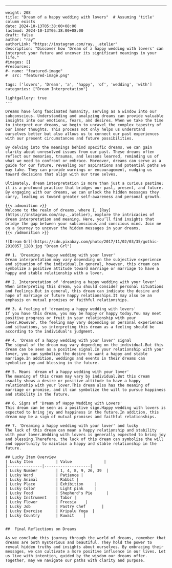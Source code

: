 ---
    weight: 208
    title: "Dream of a happy wedding with lovers"  # Assuming 'title' column exists
    date: 2024-10-13T05:38:00+08:00
    lastmod: 2024-10-13T05:38:00+08:00
    draft: false
    author: "ray"
    authorLink: "https://instagram.com/ray._.atelier"
    description: "Discover how 'Dream of a happy wedding with lovers' can interpret your future and uncover its significant meanings in your life."
    #images: []
    #resources:
    #- name: "featured-image"
    #  src: "featured-image.png"
    
    tags: ['lovers', 'Dream', 'a', 'happy', 'of', 'wedding', 'with']
    categories: ["Dream Interpretation"]
    
    lightgallery: true
    ---
    
    Dreams have long fascinated humanity, serving as a window into our subconscious. Understanding and analyzing dreams can provide valuable insights into our emotions, fears, and desires. When we take the time to interpret our dreams, we begin to unravel the complex tapestry of our inner thoughts. This process not only helps us understand ourselves better but also allows us to connect our past experiences with our present circumstances and future possibilities.
    
    By delving into the meanings behind specific dreams, we can gain clarity about unresolved issues from our past. These dreams often reflect our memories, traumas, and lessons learned, reminding us of what we need to confront or embrace. Moreover, dreams can serve as a guide for our future, revealing our aspirations and potential paths we may take. They can provide warnings or encouragement, nudging us toward decisions that align with our true selves.
    
    Ultimately, dream interpretation is more than just a curious pastime; it is a profound practice that bridges our past, present, and future. By engaging with our dreams, we can unlock the hidden messages they carry, leading us toward greater self-awareness and personal growth.
    
    {{< admonition >}}
    Welcome to the realm of dreams, where I, [Ray](https://instagram.com/ray._.atelier), explore the intricacies of dream interpretation and meaning. Here, you’ll find insights that bridge the gap between your subconscious and conscious mind. Join me on a journey to uncover the hidden messages in your dreams.
    {{< /admonition >}}
    
    ![Dream Grl](https://cdn.pixabay.com/photo/2017/11/02/03/35/gothic-2910057_1280.jpg "Dream Grl")
    
    ## 1. 'Dreaming a happy wedding with your lover'
    Dream interpretation may vary depending on the subjective experience and situation of the individual.In general, however, this dream can symbolize a positive attitude toward marriage or marriage to have a happy and stable relationship with a lover.
    
    ## 2. Interpretation of 'dreaming a happy wedding with your lover'
    When interpreting this dream, you should consider personal situations and feelings.But in general, this dream can indicate the desire and hope of marriage or future happy relationships.It may also be an emphasis on mutual promises or faithful relationships.
    
    ## 3. A feeling of 'dreaming a happy wedding with lovers'
    If you have this dream, you may be happy or happy today.You may meet positive progress or fruit in your relationship with your lover.However, the feeling may vary depending on personal experiences and situations, so interpreting this dream as a feeling should be according to the individual's judgment.
    
    ## 4. 'Dream of a happy wedding with your lover' signal
    The signal of the dream may vary depending on the individual.But this dream can be seen as a positive signal.In your relationship with your lover, you can symbolize the desire to want a happy and stable marriage.In addition, weddings and events in their dreams can symbolize joy and blessing in the future.
    
    ## 5. Means 'dream of a happy wedding with your lover'
    The meaning of this dream may vary by individual.But this dream usually shows a desire or positive attitude to have a happy relationship with your lover.This dream also has the meaning of marriage or promise, and it can symbolize the will to pursue happiness and stability in the future.
    
    ## 6. Signs of 'Dream of Happy Wedding with Lovers'
    This dream can be seen as a positive sign.Happy wedding with lovers is expected to bring joy and happiness in the future.In addition, this dream may be a sign of mutual promises and faithful relationships.
    
    ## 7. 'Dreaming a happy wedding with your lover' and lucky
    The luck of this dream can mean a happy relationship and stability with your lover.Wedding with lovers is generally expected to bring joy and blessing.Therefore, the luck of this dream can symbolize the will and opportunity to maintain a happy and stable relationship in the future.
    
    ## Lucky Item Overview
    | Lucky Item          | Value              |
    |---------------|--------------------|
    | Lucky Number        | 1, 4, 8, 9, 26, 39  |
    | Lucky Word          | Patience |
    | Lucky Animal        | Rabbit |
    | Lucky Place         | Exhibition     |
    | Lucky Color         | Light pink     |
    | Lucky Food          | Shepherd's Pie      |
    | Lucky Instrument    | Tabor |
    | Lucky Flower        | Freesia    |
    | Lucky Job           | Pastry Chef       |
    | Lucky Exercise      | Kripalu Yoga  |
    | Lucky Country       | Kuwait    |
    
    
    ##  Final Reflections on Dreams
    
    As we conclude this journey through the world of dreams, remember that dreams are both mysterious and beautiful. They hold the power to reveal hidden truths and insights about ourselves. By embracing their messages, we can cultivate a more positive influence in our lives. Let us live with intention, guided by the wisdom our dreams offer. Together, may we navigate our paths with clarity and purpose.
    